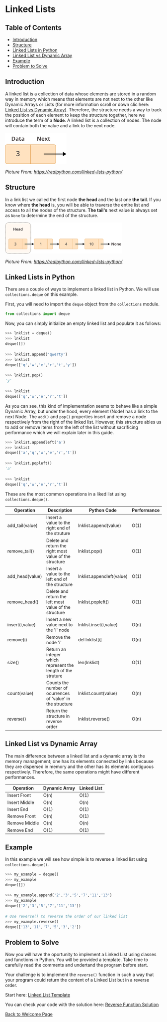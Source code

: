 # Linked Lists

## Table of Contents

* [Introduction](#introduction)
* [Structure](#structure)
* [Linked Lists in Python](#linked-lists-in-python)
* [Linked List vs Dynamic Array](#linked-list-vs-dynamic-array)
* [Example](#example)
* [Problem to Solve](#problem-to-solve)

## Introduction
A linked list is a collection of data whose elements are stored in a random way in memory which means that elements are not next to the other like Dynamic Arrays or Lists (for more information scroll or down clic here: [Linked List vs Dynamic Array](#differences-between-a-linked-list-and-a-dynamic-array)). Therefore, the structure needs a way to track the position of each element to keep the structure together, here we introduce the term of a __Node__. A linked list is a collection of nodes. The node will contain both the value and a link to the next node.

<img src="Group_12_2.webp" alt="node" height = 100/>

_Picture From: https://realpython.com/linked-lists-python/_
## Structure

In a link list we called the first node __the head__ and the last one __the tail__. If you know where __the head__ is, you will be able to traverse the entire list and access to all the nodes of the structure. __The tail's__ next value is always set as `None` to determine the end of the structure. 

<img src="Group_14.webp" alt="node" height = 100/>

_Picture From: https://realpython.com/linked-lists-python/_

## Linked Lists in Python
There are a couple of ways to implement a linked list in Python. We will use `collections.deque` on this example.

First, you will need to import the `deque` object from the `collections` module.

```python
from collections import deque
```
Now, you can simply initialize an empty linked list and populate it as follows:
```python
>>> lnklist = deque()
>>> lnklist
deque([])

>>> lnklist.append('qwerty')
>>> lnklist
deque(['q','w','e','r','t','y'])

>>> lnklist.pop()
'y'

>>> lnklist
deque(['q','w','e','r','t'])
```

As you can see, this kind of implementation seems to behave like a simple Dynamic Array, but under the hood, every element (Node) has a link to the next Node. The `add()` and `pop()` properties insert and remove a node respectively from the right of the linked list. However, this structure ables us to add or remove items from the left of the list without sacrificing performance which we will explain later in this guide.

```python
>>> lnklist.appendleft('a')
>>> lnklist
deque(['a','q','w','e','r','t'])

>>> lnklist.popleft()
'a'

>>> lnklist
deque(['q','w','e','r','t'])
```
These are the most common operations in a liked list  using `collections.deque()`.

|Operation| Description | Python Code | Performance |
|---------|-------------|-------------|-------------|
|add_tail(value)|Insert a value to the right end of the struture|lnklist.append(value)|O(1)|
|remove_tail()|Delete and return the right most value of the structure|lnklist.pop()|O(1)|
|add_head(value)|Insert a value to the left end of the structure|lnklist.appendleft(value)|O(1)|
|remove_head()|Delete and return the left most value of the structure | lnklist.popleft()|O(1)|
|insert(i,value)|Insert a new value next to the 'i' node|lnklist.inset(i,value)|O(n)|
|remove(i)|Remove the node 'i'|del lnklist[i]|O(n)
|size()| Return an integer which represent the length of the struture|len(lnklist)|O(1)|
|count(value)|Counts the number of ocurrences of 'value' in the structure|lnklist.count(value)|O(n)|
|reverse()|Return the structure in reverse order|lnklist.reverse()|O(n)|

## Linked List vs Dynamic Array

The main difference between a linked list and a dynamic array is the memory management; one has its elements connected by links because they are dispersed in memory and the other has its elements contiguous respectively. Therefore, the same operations might have different performances.

|Operation|Dynamic Array|Linked List|
|---------|-------------|-----------|
|Insert Front|O(n)|O(1)|
|Insert Middle|O(n)|O(n)
|Insert End|O(1)|O(1)|
|Remove Front|O(n)|O(1)|
|Remove Middle|O(n)|O(n)
|Remove End|O(1)|O(1)|

## Example
In this example we will see how simple is to reverse a linked list using `collections.deque()`.

```python
>>> my_example = deque()
>>> my_example
deque([])

>>> my_example.append('2','3','5','7','11','13')
>>> my_example
deque(['2','3','5','7','11','13'])

# Use reverse() to reverse the order of our linked list
>>> my_example.reverse()
deque(['13','11','7','5','3','2'])
```

## Problem to Solve
Now you will have the oportunity to implement a Linked List using classes and functions in Python. You will be provided a template. Take time to carefully read the comments and undertand the program before start.

Your challenge is to implement the `reverse()` function in such a way that your program could return the content of a Linked List but in a reverse order.

Start here: [Linked List Template]()

You can check your code with the solution here: [Reverse Function Solution](pyramid_volume_solution.py)

[Back to Welcome Page](0_Welcome.md)